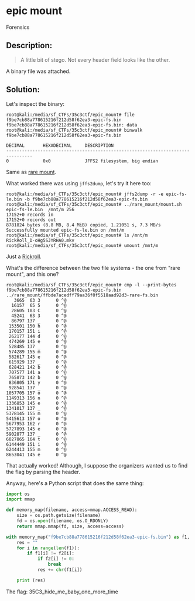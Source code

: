 # epic mount
Forensics

## Description:
> A little bit of stego. Not every header field looks like the other.

A binary file was attached.

## Solution:

Let's inspect the binary:

```console
root@kali:/media/sf_CTFs/35c3ctf/epic_mount# file f9be7cb88a778615216f212d58f62ea3-epic-fs.bin
f9be7cb88a778615216f212d58f62ea3-epic-fs.bin: data
root@kali:/media/sf_CTFs/35c3ctf/epic_mount# binwalk f9be7cb88a778615216f212d58f62ea3-epic-fs.bin

DECIMAL       HEXADECIMAL     DESCRIPTION
--------------------------------------------------------------------------------
0             0x0             JFFS2 filesystem, big endian
```

Same as [rare mount](rare_mount.md).

What worked there was using `jffs2dump`, let's try it here too:
```console
root@kali:/media/sf_CTFs/35c3ctf/epic_mount# jffs2dump -r -e epic-fs-le.bin -b f9be7cb88a778615216f212d58f62ea3-epic-fs.bin
root@kali:/media/sf_CTFs/35c3ctf/epic_mount# ../rare_mount/mount.sh epic-fs-le.bin  /mnt/m 256
17152+0 records in
17152+0 records out
8781824 bytes (8.8 MB, 8.4 MiB) copied, 1.21051 s, 7.3 MB/s
Successfully mounted epic-fs-le.bin on /mnt/m
root@kali:/media/sf_CTFs/35c3ctf/epic_mount# ls /mnt/m
RickRoll_D-oHg5SJYRHA0.mkv
root@kali:/media/sf_CTFs/35c3ctf/epic_mount# umount /mnt/m
```

Just a [Rickroll](https://www.youtube.com/watch?v=dQw4w9WgXcQ).

What's the difference between the two file systems - the one from "rare mount", and this one?

```console
root@kali:/media/sf_CTFs/35c3ctf/epic_mount# cmp -l --print-bytes f9be7cb88a778615216f212d58f62ea3-epic-fs.bin ../rare_mount/ffbde7acedff79aa36f0f5518aad92d3-rare-fs.bin
   3665  63 3      0 ^@
  16157  65 5      0 ^@
  28605 103 C      0 ^@
  45241  63 3      0 ^@
  86797 137 _      0 ^@
 153501 150 h      0 ^@
 170157 151 i      0 ^@
 262177 144 d      0 ^@
 474269 145 e      0 ^@
 528485 137 _      0 ^@
 574289 155 m      0 ^@
 582617 145 e      0 ^@
 615929 137 _      0 ^@
 628421 142 b      0 ^@
 707577 141 a      0 ^@
 765873 142 b      0 ^@
 836805 171 y      0 ^@
 928541 137 _      0 ^@
1057705 157 o      0 ^@
1149313 156 n      0 ^@
1336853 145 e      0 ^@
1341017 137 _      0 ^@
5378145 155 m      0 ^@
5415613 157 o      0 ^@
5677953 162 r      0 ^@
5727893 145 e      0 ^@
5902877 137 _      0 ^@
6027865 164 t      0 ^@
6144449 151 i      0 ^@
6244413 155 m      0 ^@
8653041 145 e      0 ^@
```

That actually worked! Although, I suppose the organizers wanted us to find the flag by parsing the header.

Anyway, here's a Python script that does the same thing:
```python
import os
import mmap

def memory_map(filename, access=mmap.ACCESS_READ):
    size = os.path.getsize(filename)
    fd = os.open(filename, os.O_RDONLY)
    return mmap.mmap(fd, size, access=access)

with memory_map("f9be7cb88a778615216f212d58f62ea3-epic-fs.bin") as f1, memory_map("../rare_mount/ffbde7acedff79aa36f0f5518aad92d3-rare-fs.bin") as f2:
    res = ""
    for i in range(len(f1)):
        if f1[i] != f2[i]:
            if f2[i] != 0:
                break
            res += chr(f1[i])

    print (res)

```

The flag: 35C3_hide_me_baby_one_more_time
